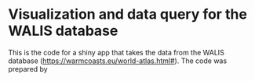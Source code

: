 # Visualization and data query for the WALIS database
This is the code for a shiny app that takes the data from the WALIS database (https://warmcoasts.eu/world-atlas.html#). The code was prepared by 
